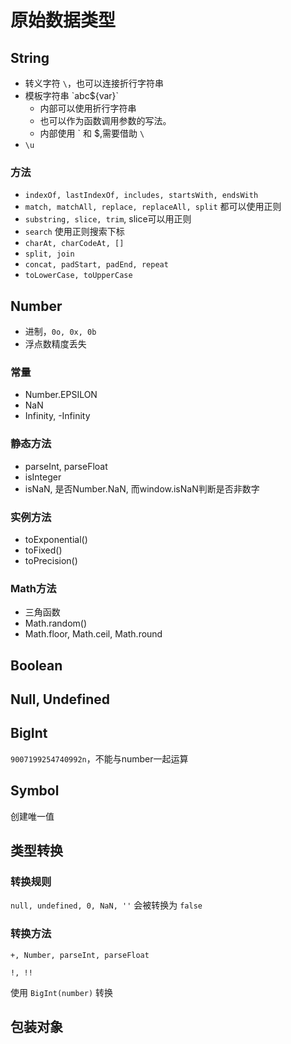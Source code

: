# 原始数据类型

## String

* 转义字符 `\`，也可以连接折行字符串
* 模板字符串 \`abc${var}\`
  * 内部可以使用折行字符串
  * 也可以作为函数调用参数的写法。
  * 内部使用 \` 和 $,需要借助 `\`
* `\u`

### 方法

* `indexOf, lastIndexOf, includes, startsWith, endsWith`
* `match, matchAll, replace, replaceAll, split` 都可以使用正则
* `substring, slice, trim`, slice可以用正则
* `search` 使用正则搜索下标
* `charAt, charCodeAt, []`
* `split, join`
* `concat, padStart, padEnd, repeat`
* `toLowerCase, toUpperCase`

## Number

* 进制，`0o, 0x, 0b`
* 浮点数精度丢失

### 常量

* Number.EPSILON
* NaN
* Infinity, -Infinity

### 静态方法

* parseInt, parseFloat
* isInteger
* isNaN, 是否Number.NaN, 而window.isNaN判断是否非数字

### 实例方法

* toExponential()
* toFixed()
* toPrecision()

### Math方法

* 三角函数
* Math.random()
* Math.floor, Math.ceil, Math.round

## Boolean

## Null, Undefined

## BigInt

`9007199254740992n`，不能与number一起运算

## Symbol

创建唯一值

## 类型转换

### 转换规则

`null, undefined, 0, NaN, ''` 会被转换为 `false`

### 转换方法

`+, Number, parseInt, parseFloat`

`!, !!`

使用 `BigInt(number)` 转换

## 包装对象
